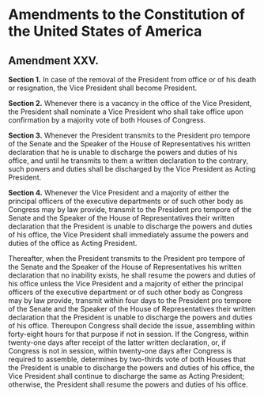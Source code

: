 # Amendments to the Constitution of the United States of America

## Amendment XXV.

**Section 1.** In case of the removal of the President from office or of his
death or resignation, the Vice President shall become President.

**Section 2.** Whenever there is a vacancy in the office of the Vice President,
the President shall nominate a Vice President who shall take office upon
confirmation by a majority vote of both Houses of Congress.

**Section 3.** Whenever the President transmits to the President pro tempore of
the Senate and the Speaker of the House of Representatives his written
declaration that he is unable to discharge the powers and duties of his office,
and until he transmits to them a written declaration to the contrary, such
powers and duties shall be discharged by the Vice President as Acting
President.

**Section 4.** Whenever the Vice President and a majority of either the
principal officers of the executive departments or of such other body as
Congress may by law provide, transmit to the President pro tempore of the
Senate and the Speaker of the House of Representatives their written
declaration that the President is unable to discharge the powers and duties of
his office, the Vice President shall immediately assume the powers and duties
of the office as Acting President.

Thereafter, when the President transmits to the President pro tempore of the
Senate and the Speaker of the House of Representatives his written declaration
that no inability exists, he shall resume the powers and duties of his office
unless the Vice President and a majority of either the principal officers of
the executive department or of such other body as Congress may by law provide,
transmit within four days to the President pro tempore of the Senate and the
Speaker of the House of Representatives their written declaration that the
President is unable to discharge the powers and duties of his office. Thereupon
Congress shall decide the issue, assembling within forty-eight hours for that
purpose if not in session. If the Congress, within twenty-one days after
receipt of the latter written declaration, or, if Congress is not in session,
within twenty-one days after Congress is required to assemble, determines by
two-thirds vote of both Houses that the President is unable to discharge the
powers and duties of his office, the Vice President shall continue to discharge
the same as Acting President; otherwise, the President shall resume the powers
and duties of his office.
